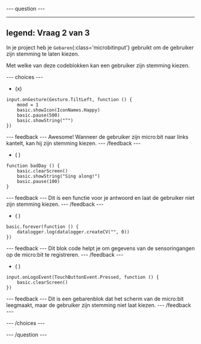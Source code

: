 \--- question ---

---

## legend: Vraag 2 van 3

In je project heb je `Gebaren`{:class='microbitinput'} gebruikt om de gebruiker zijn stemming te laten kiezen.

Met welke van deze codeblokken kan een gebruiker zijn stemming kiezen.

\--- choices ---

- (x)

```microbit
input.onGesture(Gesture.TiltLeft, function () {
    mood = 1
    basic.showIcon(IconNames.Happy)
    basic.pause(500)
    basic.showString("^")
})
```

\--- feedback ---
Awesome! Wanneer de gebruiker zijn micro:bit naar links kantelt, kan hij zijn stemming kiezen.
\--- /feedback ---

- ( )

```microbit
function badDay () {
    basic.clearScreen()
    basic.showString("Sing along!")
    basic.pause(100)
}
```

\--- feedback ---
Dit is een functie voor je antwoord en laat de gebruiker niet zijn stemming kiezen.
\--- /feedback ---

- ( )

```microbit
basic.forever(function () {
    datalogger.log(datalogger.createCV("", 0))
})
```

\--- feedback ---
Dit blok code helpt je om gegevens van de sensoringangen op de micro:bit te registreren.
\--- /feedback ---

- ( )

```microbit
input.onLogoEvent(TouchButtonEvent.Pressed, function () {
    basic.clearScreen()
})
```

\--- feedback ---
Dit is een gebarenblok dat het scherm van de micro:bit leegmaakt, maar de gebruiker zijn stemming niet laat kiezen.
\--- /feedback ---

\--- /choices ---

\--- /question ---
